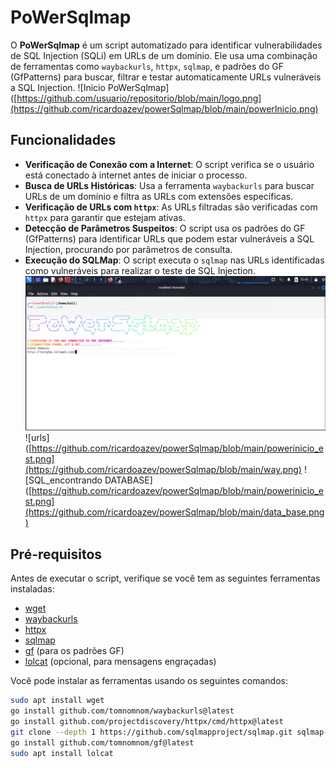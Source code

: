 # PoWerSqlmap

O **PoWerSqlmap** é um script automatizado para identificar vulnerabilidades de SQL Injection (SQLi) em URLs de um domínio. Ele usa uma combinação de ferramentas como `waybackurls`, `httpx`, `sqlmap`, e padrões do GF (GfPatterns) para buscar, filtrar e testar automaticamente URLs vulneráveis a SQL Injection.
![Inicio PoWerSqlmap]([https://github.com/usuario/repositorio/blob/main/logo.png](https://github.com/ricardoazev/powerSqlmap/blob/main/powerInicio.png)

## Funcionalidades

- **Verificação de Conexão com a Internet**: O script verifica se o usuário está conectado à internet antes de iniciar o processo.
- **Busca de URLs Históricas**: Usa a ferramenta `waybackurls` para buscar URLs de um domínio e filtra as URLs com extensões específicas.
- **Verificação de URLs com `httpx`**: As URLs filtradas são verificadas com `httpx` para garantir que estejam ativas.
- **Detecção de Parâmetros Suspeitos**: O script usa os padrões do GF (GfPatterns) para identificar URLs que podem estar vulneráveis a SQL Injection, procurando por parâmetros de consulta.
- **Execução do SQLMap**: O script executa o `sqlmap` nas URLs identificadas como vulneráveis para realizar o teste de SQL Injection.
![Dominio](https://github.com/ricardoazev/powerSqlmap/blob/main/powerinicio_est.png)
![urls]([https://github.com/ricardoazev/powerSqlmap/blob/main/powerinicio_est.png](https://github.com/ricardoazev/powerSqlmap/blob/main/way.png)
![SQL_encontrando DATABASE]([https://github.com/ricardoazev/powerSqlmap/blob/main/powerinicio_est.png](https://github.com/ricardoazev/powerSqlmap/blob/main/data_base.png)

## Pré-requisitos

Antes de executar o script, verifique se você tem as seguintes ferramentas instaladas:

- [wget](https://www.gnu.org/software/wget/)
- [waybackurls](https://github.com/tomnomnom/waybackurls)
- [httpx](https://github.com/projectdiscovery/httpx)
- [sqlmap](https://github.com/sqlmapproject/sqlmap)
- [gf](https://github.com/tomnomnom/gf) (para os padrões GF)
- [lolcat](https://github.com/matrix1001/lolcat) (opcional, para mensagens engraçadas)

Você pode instalar as ferramentas usando os seguintes comandos:

```bash
sudo apt install wget
go install github.com/tomnomnom/waybackurls@latest
go install github.com/projectdiscovery/httpx/cmd/httpx@latest
git clone --depth 1 https://github.com/sqlmapproject/sqlmap.git sqlmap-dev
go install github.com/tomnomnom/gf@latest
sudo apt install lolcat
